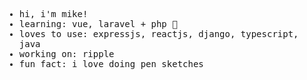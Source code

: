 <div align="center">
  <div align="center">
    <samp align="left">
    <ul>
    <li>hi, i'm mike!</li>
    <li>learning: vue, laravel + php 🌱</li>
    <li>loves to use: expressjs, reactjs, django, typescript, java</li>
    <li>working on: ripple</li>
    <li>fun fact: i love doing pen sketches </li>
    </ul>
  <samp>
  <div>
</div>
